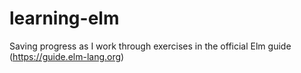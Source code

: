 # learning-elm
Saving progress as I work through exercises in the official Elm guide (https://guide.elm-lang.org)
